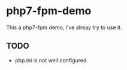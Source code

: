 # php7-fpm-demo

This a php7-fpm demo, i've alreay try to use it.


## TODO
* php.ini is not well configured.
